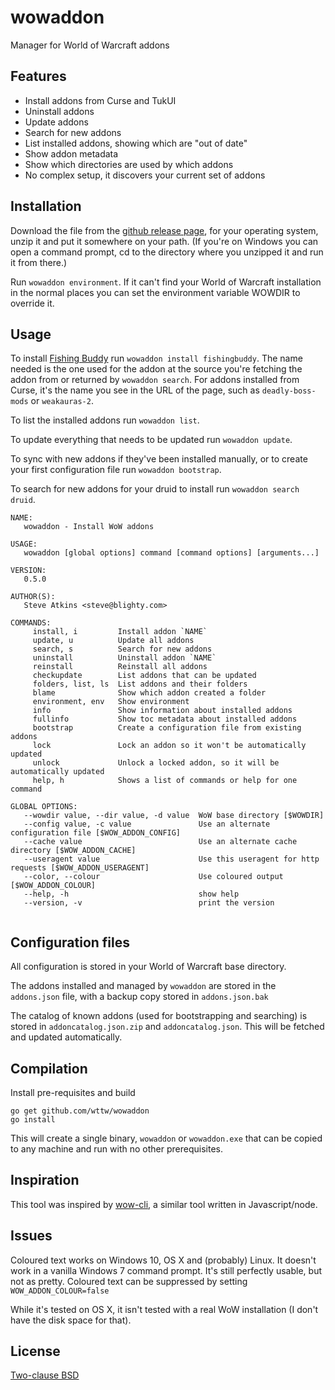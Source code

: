 # wowaddon

Manager for World of Warcraft addons

## Features

* Install addons from Curse and TukUI
* Uninstall addons
* Update addons
* Search for new addons
* List installed addons, showing which are "out of date"
* Show addon metadata
* Show which directories are used by which addons
* No complex setup, it discovers your current set of addons

## Installation

Download the file from the [github release page](https://github.com/wttw/wowaddon/releases/latest),
for your operating system, unzip it and put it somewhere on your path. (If
you're on Windows you can open a command prompt, cd to the directory where
you unzipped it and run it from there.)

Run `wowaddon environment`. If it can't find your World of Warcraft
installation in the normal places you can set the environment variable
WOWDIR to override it.

## Usage

To install [Fishing Buddy](https://mods.curse.com/addons/wow/fishingbuddy)
run `wowaddon install fishingbuddy`. The name needed is the one used for
the addon at the source you're fetching the addon from or returned by
`wowaddon search`. For addons installed from Curse, it's the name you see
in the URL of the page, such as `deadly-boss-mods` or `weakauras-2`.

To list the installed addons run `wowaddon list`.

To update everything that needs to be updated run `wowaddon update`.

To sync with new addons if they've been installed manually, or to create
your first configuration file run `wowaddon bootstrap`.

To search for new addons for your druid to install run `wowaddon search druid`.

```
NAME:
   wowaddon - Install WoW addons

USAGE:
   wowaddon [global options] command [command options] [arguments...]
   
VERSION:
   0.5.0
   
AUTHOR(S):
   Steve Atkins <steve@blighty.com> 
   
COMMANDS:
     install, i         Install addon `NAME`
     update, u          Update all addons
     search, s          Search for new addons
     uninstall          Uninstall addon `NAME`
     reinstall          Reinstall all addons
     checkupdate        List addons that can be updated
     folders, list, ls  List addons and their folders
     blame              Show which addon created a folder
     environment, env   Show environment
     info               Show information about installed addons
     fullinfo           Show toc metadata about installed addons
     bootstrap          Create a configuration file from existing addons
     lock               Lock an addon so it won't be automatically updated
     unlock             Unlock a locked addon, so it will be automatically updated
     help, h            Shows a list of commands or help for one command

GLOBAL OPTIONS:
   --wowdir value, --dir value, -d value  WoW base directory [$WOWDIR]
   --config value, -c value               Use an alternate configuration file [$WOW_ADDON_CONFIG]
   --cache value                          Use an alternate cache directory [$WOW_ADDON_CACHE]
   --useragent value                      Use this useragent for http requests [$WOW_ADDON_USERAGENT]
   --color, --colour                      Use coloured output [$WOW_ADDON_COLOUR]
   --help, -h                             show help
   --version, -v                          print the version
   

```

## Configuration files

All configuration is stored in your World of Warcraft base directory.

The addons installed and managed by `wowaddon` are stored in the
`addons.json` file, with a backup copy stored in `addons.json.bak`

The catalog of known addons (used for bootstrapping and searching) is
stored in `addoncatalog.json.zip` and `addoncatalog.json`. This will
be fetched and updated automatically.

## Compilation

Install pre-requisites and build
```
go get github.com/wttw/wowaddon
go install
```

This will create a single binary, `wowaddon` or `wowaddon.exe` that can
be copied to any machine and run with no other prerequisites.

## Inspiration

This tool was inspired by [wow-cli](https://github.com/zekesonxx/wow-cli),
a similar tool written in Javascript/node.

## Issues

Coloured text works on Windows 10, OS X and (probably) Linux. It doesn't
work in a vanilla Windows 7 command prompt. It's still perfectly usable,
but not as pretty. Coloured text can be suppressed by setting
`WOW_ADDON_COLOUR=false`

While it's tested on OS X, it isn't tested with a real WoW installation (I
don't have the disk space for that).

## License

[Two-clause BSD](LICENSE)
